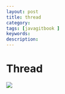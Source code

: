 ```yaml
---
layout: post
title: thread
category: 
tags: [javagitbook ]
keywords:
description:
---
```

# Thread

![](thread01.png)
